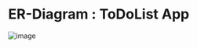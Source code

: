 # ER-Diagram : ToDoList App

![image](https://user-images.githubusercontent.com/17871885/180851293-842fb120-1105-4d46-8e52-17eaa3277dfa.png)



